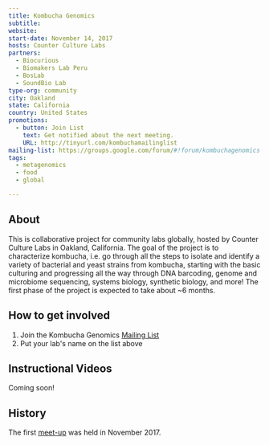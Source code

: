 ```yaml
---
title: Kombucha Genomics
subtitle:
website:
start-date: November 14, 2017
hosts: Counter Culture Labs
partners:
  - Biocurious
  - Biomakers Lab Peru
  - BosLab
  - SoundBio Lab
type-org: community
city: Oakland
state: California
country: United States
promotions:
  - button: Join List
    text: Get notified about the next meeting.
    URL: http://tinyurl.com/kombuchamailinglist
mailing-list: https://groups.google.com/forum/#!forum/kombuchagenomics
tags:
  - metagenomics
  - food
  - global

---
```


## About
This is collaborative project for community labs globally, hosted by Counter Culture Labs in Oakland, California. The goal of the project is to characterize kombucha, i.e. go through all the steps to isolate and identify a variety of bacterial and yeast strains from kombucha, starting with the basic culturing and progressing all the way through DNA barcoding, genome and microbiome sequencing, systems biology, synthetic biology, and more! The first phase of the project is expected to take about ~6 months.

## How to get involved
1. Join the Kombucha Genomics [Mailing List](http://tinyurl.com/kombuchamailinglist)
2. Put your lab's name on the list above

## Instructional Videos
Coming soon!

## History
The first [meet-up](https://www.meetup.com/Counter-Culture-Labs/events/244983427/?_cookie-check=HyqGOIfHaCyjUnk4) was held in November 2017.
